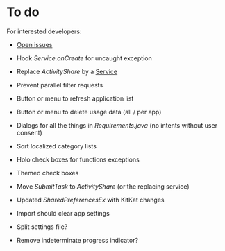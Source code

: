 To do
=====

For interested developers:

* [Open issues](https://github.com/M66B/XPrivacy/issues?state=open)

* Hook *Service.onCreate* for uncaught exception
* Replace *ActivityShare* by a [Service](http://developer.android.com/reference/android/app/Service.html)
* Prevent parallel filter requests
* Button or menu to refresh application list
* Button or menu to delete usage data (all / per app)
* Dialogs for all the things in *Requirements.java* (no intents without user consent)
* Sort localized category lists
* Holo check boxes for functions exceptions
* Themed check boxes
* Move *SubmitTask* to *ActivityShare* (or the replacing service)
* Updated *SharedPreferencesEx* with KitKat changes
* Import should clear app settings

* Split settings file?
* Remove indeterminate progress indicator?
